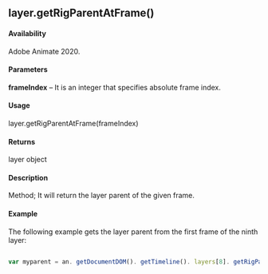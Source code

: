 ## layer.getRigParentAtFrame()

#### Availability

Adobe Animate 2020.

#### Parameters

**frameIndex** – It is an integer that specifies absolute frame index.

#### Usage

layer.getRigParentAtFrame(frameIndex) 

#### Returns

layer object

#### Description

Method; It will return the layer parent of the given frame.

#### Example

The following example gets the layer parent from the first frame of the ninth layer:

```javascript

var myparent = an. getDocumentDOM(). getTimeline(). layers[8]. getRigParentAtFrame (0);

```